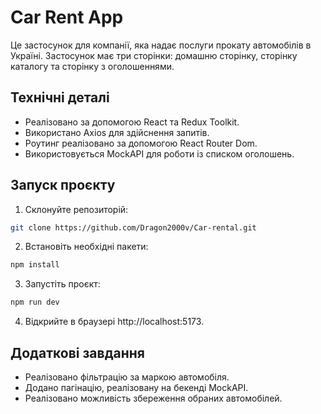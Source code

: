 # Car Rent App

Це застосунок для компанії, яка надає послуги прокату автомобілів в Україні.
Застосунок має три сторінки: домашню сторінку, сторінку каталогу та сторінку з
оголошеннями.

## Технічні деталі

- Реалізовано за допомогою React та Redux Toolkit.
- Використано Axios для здійснення запитів.
- Роутинг реалізовано за допомогою React Router Dom.
- Використовується MockAPI для роботи із списком оголошень.

## Запуск проєкту

1. Склонуйте репозиторій:

```bash
git clone https://github.com/Dragon2000v/Car-rental.git
```

2. Встановіть необхідні пакети:

```bash
npm install
```

3. Запустіть проєкт:

```bash
npm run dev
```

4. Відкрийте в браузері http://localhost:5173.

## Додаткові завдання

- Реалізовано фільтрацію за маркою автомобіля.
- Додано пагінацію, реалізовану на бекенді MockAPI.
- Реалізовано можливість збереження обраних автомобілей.
